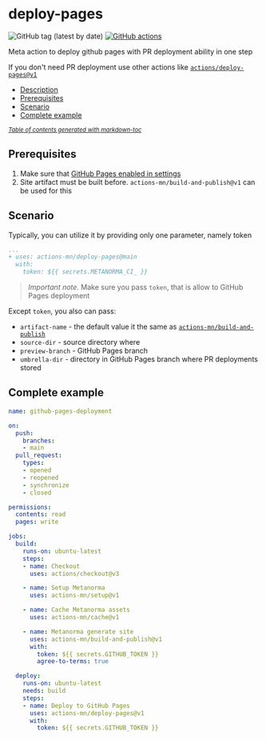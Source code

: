 # deploy-pages

![GitHub tag (latest by date)](https://img.shields.io/github/v/tag/actions-mn/deploy-pages)
[![GitHub actions](https://github.com/actions-mn/build-and-publish/actions/workflows/test.yml/badge.svg)](https://github.com/actions-mn/deploy-pages/actions/workflows/test.yml)

Meta action to deploy github pages with PR deployment ability in one step

If you don't need PR deployment use other actions like [`actions/deploy-pages@v1`](https://github.com/actions/deploy-pages)

- [Description](#description)
- [Prerequisites](#prerequisites)
- [Scenario](#scenario)
- [Complete example](#complete-example)

<small><i><a href='http://ecotrust-canada.github.io/markdown-toc/'>Table of contents generated with markdown-toc</a></i></small>

## Prerequisites

1. Make sure that [GitHub Pages enabled in settings](https://docs.github.com/en/pages/getting-started-with-github-pages/creating-a-github-pages-site#creating-your-site)
1. Site artifact must be built before. `actions-mn/build-and-publish@v1` can be used for this


## Scenario

Typically, you can utilize it by providing only one parameter, namely token

```yml
...
+ uses: actions-mn/deploy-pages@main
  with:
    token: ${{ secrets.METANORMA_CI_ }}
```

> *Important note*. Make sure you pass `token`, that is allow to GitHub Pages deployment

Except `token`, you also can pass:

- `artifact-name` - the default value it the same as [`actions-mn/build-and-publish`](https://github.com/actions-mn/build-and-publish)
- `source-dir` - source directory where 
- `preview-branch` - GitHub Pages branch
- `umbrella-dir` - directory in GitHub Pages branch where PR deployments stored

## Complete example

```yml
name: github-pages-deployment

on:
  push:
    branches:
    - main
  pull_request:
    types:
    - opened
    - reopened
    - synchronize
    - closed

permissions:
  contents: read
  pages: write

jobs:
  build:
    runs-on: ubuntu-latest
    steps:
    - name: Checkout
      uses: actions/checkout@v3

    - name: Setup Metanorma
      uses: actions-mn/setup@v1

    - name: Cache Metanorma assets
      uses: actions-mn/cache@v1

    - name: Metanorma generate site
      uses: actions-mn/build-and-publish@v1
      with:
        token: ${{ secrets.GITHUB_TOKEN }}
        agree-to-terms: true

  deploy:
    runs-on: ubuntu-latest
    needs: build
    steps:
    - name: Deploy to GitHub Pages
      uses: actions-mn/deploy-pages@v1
      with:
        token: ${{ secrets.GITHUB_TOKEN }}

```
